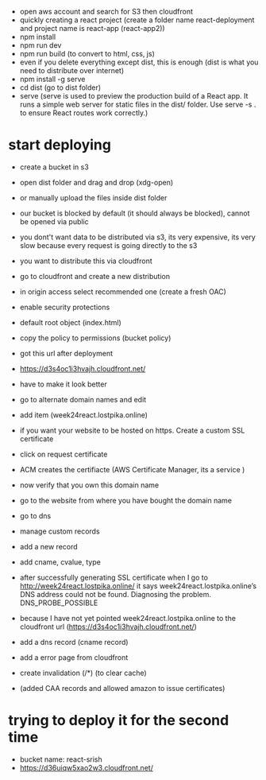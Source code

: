 - open aws account and search for S3 then cloudfront
- quickly creating a react project (create a folder name react-deployment and project name is react-app (react-app2))
- npm install
- npm run dev
- npm run build (to convert to html, css, js)
- even if you delete everything except dist, this is enough (dist is what you need to distribute over internet)
- npm install -g serve
- cd dist (go to dist folder)
- serve (serve is used to preview the production build of a React app. It runs a simple web server for static files in the dist/ folder. Use serve -s . to ensure React routes work correctly.)

# start deploying
- create a bucket in s3
- open dist folder and drag and drop (xdg-open)
- or manually upload the files inside dist folder
- our bucket is blocked by default (it should always be blocked), cannot be opened via public

- you dont't want data to be distributed via s3, its very expensive, its very slow because every request is going directly to the s3
- you want to distribute this via cloudfront

- go to cloudfront and create a new distribution
- in origin access select recommended one (create a fresh OAC)
- enable security protections
- default root object (index.html)

- copy the policy to permissions (bucket policy)

- got this url after deployment
- https://d3s4oc1i3hvajh.cloudfront.net/

- have to make it look better 
- go to alternate domain names and edit
- add item (week24react.lostpika.online)

- if you want your website to be hosted on https. Create a custom SSL certificate 
- click on request certificate
- ACM creates the certifiacte (AWS Certificate Manager, its a service )

- now verify that you own this domain name
- go to the website from where you have bought the domain name 
- go to dns
- manage custom records
- add a new record
- add cname, cvalue, type

- after successfully generating SSL certificate when I go to http://week24react.lostpika.online/ it says week24react.lostpika.online’s DNS address could not be found. Diagnosing the problem.
DNS_PROBE_POSSIBLE

- because I have not yet pointed week24react.lostpika.online to the cloudfront url (https://d3s4oc1i3hvajh.cloudfront.net/)

- add a dns record (cname record)

- add a error page from cloudfront
- create invalidation (/*) (to clear cache)

- (added CAA records and allowed amazon to issue certificates)

# trying to deploy it for the second time
- bucket name: react-srish
- https://d36uiqw5xao2w3.cloudfront.net/